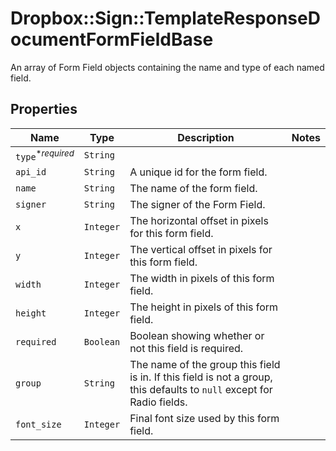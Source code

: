 # Dropbox::Sign::TemplateResponseDocumentFormFieldBase

An array of Form Field objects containing the name and type of each named field.

## Properties

| Name | Type | Description | Notes |
| ---- | ---- | ----------- | ----- |
| `type`<sup>*_required_</sup> | ```String``` |    |  |
| `api_id` | ```String``` |  A unique id for the form field.  |  |
| `name` | ```String``` |  The name of the form field.  |  |
| `signer` | ```String``` |  The signer of the Form Field.  |  |
| `x` | ```Integer``` |  The horizontal offset in pixels for this form field.  |  |
| `y` | ```Integer``` |  The vertical offset in pixels for this form field.  |  |
| `width` | ```Integer``` |  The width in pixels of this form field.  |  |
| `height` | ```Integer``` |  The height in pixels of this form field.  |  |
| `required` | ```Boolean``` |  Boolean showing whether or not this field is required.  |  |
| `group` | ```String``` |  The name of the group this field is in. If this field is not a group, this defaults to `null` except for Radio fields.  |  |
| `font_size` | ```Integer``` |  Final font size used by this form field.  |  |

